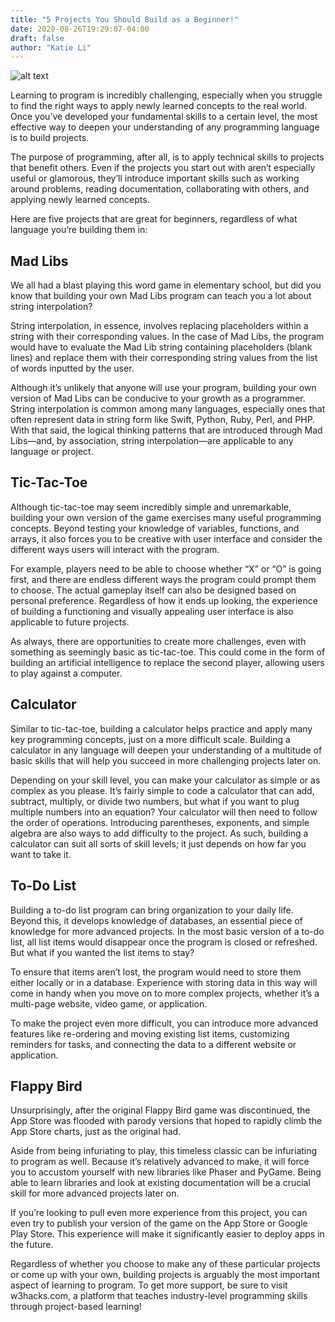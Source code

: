 ```yaml
---
title: "5 Projects You Should Build as a Beginner!"
date: 2020-08-26T19:29:07-04:00
draft: false
author: "Katie Li"
---
```

![alt text](https://cdn.ortexo.com/5Proj.PNG "Logo Title Text 1")

Learning to program is incredibly challenging, especially when you struggle to find the right ways to apply newly learned concepts to the real world. Once you’ve developed your fundamental skills to a certain level, the most effective way to deepen your understanding of any programming language is to build projects.

  

The purpose of programming, after all, is to apply technical skills to projects that benefit others. Even if the projects you start out with aren’t especially useful or glamorous, they’ll introduce important skills such as working around problems, reading documentation, collaborating with others, and applying newly learned concepts.

  

Here are five projects that are great for beginners, regardless of what language you’re building them in:

  

## Mad Libs

  

We all had a blast playing this word game in elementary school, but did you know that building your own Mad Libs program can teach you a lot about string interpolation?  
  
String interpolation, in essence, involves replacing placeholders within a string with their corresponding values. In the case of Mad Libs, the program would have to evaluate the Mad Lib string containing placeholders (blank lines) and replace them with their corresponding string values from the list of words inputted by the user.

  

Although it’s unlikely that anyone will use your program, building your own version of Mad Libs can be conducive to your growth as a programmer. String interpolation is common among many languages, especially ones that often represent data in string form like Swift, Python, Ruby, Perl, and PHP. With that said, the logical thinking patterns that are introduced through Mad Libs—and, by association, string interpolation—are applicable to any language or project.

  
  

## Tic-Tac-Toe

  

Although tic-tac-toe may seem incredibly simple and unremarkable, building your own version of the game exercises many useful programming concepts. Beyond testing your knowledge of variables, functions, and arrays, it also forces you to be creative with user interface and consider the different ways users will interact with the program.

  

For example, players need to be able to choose whether “X” or “O” is going first, and there are endless different ways the program could prompt them to choose. The actual gameplay itself can also be designed based on personal preference. Regardless of how it ends up looking, the experience of building a functioning and visually appealing user interface is also applicable to future projects.

  

As always, there are opportunities to create more challenges, even with something as seemingly basic as tic-tac-toe. This could come in the form of building an artificial intelligence to replace the second player, allowing users to play against a computer.

  
  

## Calculator

  

Similar to tic-tac-toe, building a calculator helps practice and apply many key programming concepts, just on a more difficult scale. Building a calculator in any language will deepen your understanding of a multitude of basic skills that will help you succeed in more challenging projects later on.

  

Depending on your skill level, you can make your calculator as simple or as complex as you please. It’s fairly simple to code a calculator that can add, subtract, multiply, or divide two numbers, but what if you want to plug multiple numbers into an equation? Your calculator will then need to follow the order of operations. Introducing parentheses, exponents, and simple algebra are also ways to add difficulty to the project. As such, building a calculator can suit all sorts of skill levels; it just depends on how far you want to take it.

  
  

## To-Do List

  

Building a to-do list program can bring organization to your daily life. Beyond this, it develops knowledge of databases, an essential piece of knowledge for more advanced projects. In the most basic version of a to-do list, all list items would disappear once the program is closed or refreshed. But what if you wanted the list items to stay?

  

To ensure that items aren’t lost, the program would need to store them either locally or in a database. Experience with storing data in this way will come in handy when you move on to more complex projects, whether it’s a multi-page website, video game, or application.

  

To make the project even more difficult, you can introduce more advanced features like re-ordering and moving existing list items, customizing reminders for tasks, and connecting the data to a different website or application.

  
  

## Flappy Bird

  

Unsurprisingly, after the original Flappy Bird game was discontinued, the App Store was flooded with parody versions that hoped to rapidly climb the App Store charts, just as the original had.

  

Aside from being infuriating to play, this timeless classic can be infuriating to program as well. Because it’s relatively advanced to make, it will force you to accustom yourself with new libraries like Phaser and PyGame. Being able to learn libraries and look at existing documentation will be a crucial skill for more advanced projects later on.

  

If you’re looking to pull even more experience from this project, you can even try to publish your version of the game on the App Store or Google Play Store. This experience will make it significantly easier to deploy apps in the future.

  
  
  
  

Regardless of whether you choose to make any of these particular projects or come up with your own, building projects is arguably the most important aspect of learning to program. To get more support, be sure to visit w3hacks.com, a platform that teaches industry-level programming skills through project-based learning!